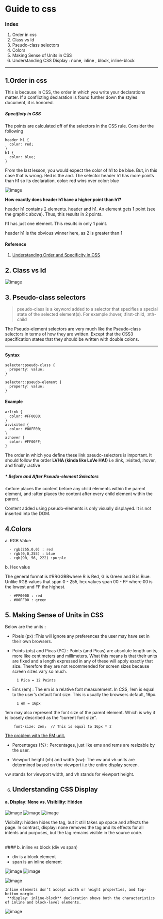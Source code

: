 # Guide to css

### Index

1. Order in css
2.  Class vs Id
3.  Pseudo-class selectors
4.  Colors
5.  Making Sense of Units in CSS
6.  Understanding CSS Display : none, inline , block, inline-block

----
## 1.Order in css
 This is because in CSS, the order in which you write your declarations matter. If a conflicting declaration is found further down the styles document, it is honored.

##### Specificty in CSS
The points are calculated off of the selectors in the CSS rule.
Consider the following
```
header h1 {
  color: red;
}
h1 {
  color: blue;
}
```

From the last lesson, you would expect the color of h1 to be blue. But, in this case that is wrong.
Red is the and. The selector header h1 has more points than h1 so its declaration, color: red wins over color: blue

![image](https://user-images.githubusercontent.com/43414928/87521221-b3fda400-c6a1-11ea-8a63-400050097362.png)

**How exactly does header h1 have a higher point than h1?**

header h1 contains 2 elements. header and h1. An element gets 1 point (see the graphic above). Thus, this results in 2 points.

h1 has just one element. This results in only 1 point.

header h1 is the obvious winner here, as 2 is greater than 1

#### Reference
1. [Understanding Order and Specificity in CSS](!https://www.educative.io/courses/the-complete-advanced-guide-to-css/NE06o49n7P2)

## 2. Class vs Id

![image](https://user-images.githubusercontent.com/43414928/87520118-253c5780-c6a0-11ea-8e70-707cd4fd9beb.png)

## 3. Pseudo-class selectors

> pseudo-class is a keyword added to a selector that specifies a special state of the selected element(s). For example :hover,  :first-child, :nth-child

The Pseudo-element selectors are very much like the Pseudo-class selectors in terms of how they are written. Except that the CSS3 specification states that they should be written with double colons.


----
#### Syntax
```
selector:pseudo-class {
  property: value;
}
```
```
selector::pseudo-element {
  property: value;
}
```

#### Example
```
a:link {
  color: #FF0000;
} 
a:visited {
  color: #00FF00;
}
a:hover {
  color: #FF00FF;
}
```

The order in which you define these link pseudo-selectors is important. It should follow the order **LVHA (kinda like LoVe HA!)** i.e :link, :visited, :hover, and finally :active


##### * Before and After Pseudo-element Selectors 
:before places the content before any child elements within the parent element, and :after places the content after every child element within the parent.

Content added using pseudo-elements is only visually displayed. It is not inserted into the DOM.



## 4.Colors
a. RGB Value

      - rgb(255,0,0) : red 
      - rgb(0,0,255) : blue
      - rgb(90, 56, 222) :purple

b. Hex value

The general format is #RRGGBBwhere R is Red, G is Green and B is Blue.
Unlike RGB values that span 0 - 255, hex values span 00 - FF where 00 is the lowest and FF the highest.

      - #FF0000 : red
      - #00FF00 : green


## 5. Making Sense of Units in CSS

Below are the units :

- Pixels (px) :This will ignore any preferences the user may have set in their own browsers.

- Points (pts) and Picas (PC) : Points (and Picas) are absolute length units, more like centimeters and millimeters.  What this means is that their units are fixed and a length expressed in any of these will apply exactly that size. Therefore they are not recommended for screen sizes because screen sizes vary so much.

        1 Pica = 12 Points

- Ems (em) : The em is a relative font measurement. In CSS, 1em is equal to the user’s default font size. This is usually the browsers default, 16px.

        1 em = 16px

 1em may also represent the font size of the parent element. Which is why it is loosely described as the “current font size”.
         
        font-size: 2em;  // This is equal to 16px * 2
 
[The problem with the EM unit.](!https://www.educative.io/courses/the-complete-advanced-guide-to-css/q28DnjLq8xy)


- Percentages (%) : Percentages, just like ems and rems are resizable by the user.

- Viewport height (vh) and width (vw): The vw and vh units are determined based on the viewport i.e the entire display screen.

 vw stands for viewport width, and vh stands for viewport height.
 
 
 
 6. ## Understanding CSS Display
 
#### a. Display: None   vs.  Visibility: Hidden 

![image](https://user-images.githubusercontent.com/43414928/87634529-11096080-c75b-11ea-9063-5bde3fd88a2e.png)
![image](https://user-images.githubusercontent.com/43414928/87634552-1e264f80-c75b-11ea-99d2-62f971f3a77e.png)
![image](https://user-images.githubusercontent.com/43414928/87634565-27172100-c75b-11ea-9bd6-30180f8118e7.png)

 Visibility: hidden hides the tag, but it still takes up space and affects the page. In contrast, display: none removes the tag and its effects for all intents and purposes, but the tag remains visible in the source code. 

<br/> 
#### b. inline vs block (div vs span) 
 
- div is a block element
- span is an inline element

![image](https://user-images.githubusercontent.com/43414928/87633648-59278380-c759-11ea-8b0b-fc543d85a590.png)
![image](https://user-images.githubusercontent.com/43414928/87633668-63e21880-c759-11ea-94fd-4801f4b01803.png)


![image](https://user-images.githubusercontent.com/43414928/87634071-33e74500-c75a-11ea-801f-6f7fe6dd2a4b.png)

```
Inline elements don’t accept width or height properties, and top-bottom margin
 **display: inline-block** declaration shows both the characteristics of inline and block-level elements.
```
![image](https://user-images.githubusercontent.com/43414928/87634920-d653f800-c75b-11ea-9f4d-cca687ad8392.png)

